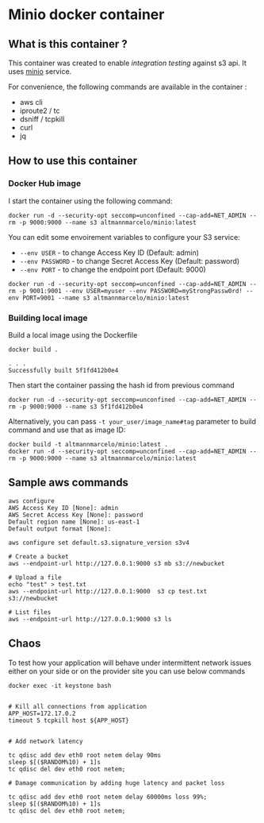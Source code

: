 # Minio docker container

## What is this container ?

This container was created to enable *integration testing* against s3 api.
It uses [minio](https://github.com/minio/minio "minio") service.

For convenience, the following commands are available in the container :

* aws cli
* iproute2 / tc
* dsniff / tcpkill
* curl
* jq

## How to use this container

### Docker Hub image
I start the container using the following command:


```
docker run -d --security-opt seccomp=unconfined --cap-add=NET_ADMIN --rm -p 9000:9000 --name s3 altmannmarcelo/minio:latest
```

You can edit some envoirement variables to configure your S3 service:
* `--env USER` - to change Access Key ID (Default: admin)
* `--env PASSWORD` - to change Secret Access Key (Default: password)
* `--env PORT` - to change the endpoint port (Default: 9000)

```
docker run -d --security-opt seccomp=unconfined --cap-add=NET_ADMIN --rm -p 9001:9001 --env USER=myuser --env PASSWORD=myStrongPassw0rd! --env PORT=9001 --name s3 altmannmarcelo/minio:latest
```

### Building local image

Build a local image using the Dockerfile

```
docker build .

. . .
Successfully built 5f1fd412b0e4

```

Then start the container passing the hash id from previous command

```
docker run -d --security-opt seccomp=unconfined --cap-add=NET_ADMIN --rm -p 9000:9000 --name s3 5f1fd412b0e4
```

Alternatively, you can pass `-t your_user/image_name#tag` parameter to build command and use that as image ID:

```
docker build -t altmannmarcelo/minio:latest .
docker run -d --security-opt seccomp=unconfined --cap-add=NET_ADMIN --rm -p 9000:9000 --name s3 altmannmarcelo/minio:latest
```

## Sample aws commands

```
aws configure
AWS Access Key ID [None]: admin
AWS Secret Access Key [None]: password
Default region name [None]: us-east-1
Default output format [None]:

aws configure set default.s3.signature_version s3v4

# Create a bucket
aws --endpoint-url http://127.0.0.1:9000 s3 mb s3://newbucket

# Upload a file
echo "test" > test.txt
aws --endpoint-url http://127.0.0.1:9000  s3 cp test.txt s3://newbucket

# List files
aws --endpoint-url http://127.0.0.1:9000 s3 ls
```

## Chaos

To test how your application will behave under intermittent network issues either on your side or on the provider site you can use below commands

```
docker exec -it keystone bash


# Kill all connections from application
APP_HOST=172.17.0.2
timeout 5 tcpkill host ${APP_HOST}


# Add network latency

tc qdisc add dev eth0 root netem delay 90ms
sleep $[($RANDOM%10) + 1]s
tc qdisc del dev eth0 root netem;

# Damage communication by adding huge latency and packet loss

tc qdisc add dev eth0 root netem delay 60000ms loss 99%;
sleep $[($RANDOM%10) + 1]s
tc qdisc del dev eth0 root netem;
```
